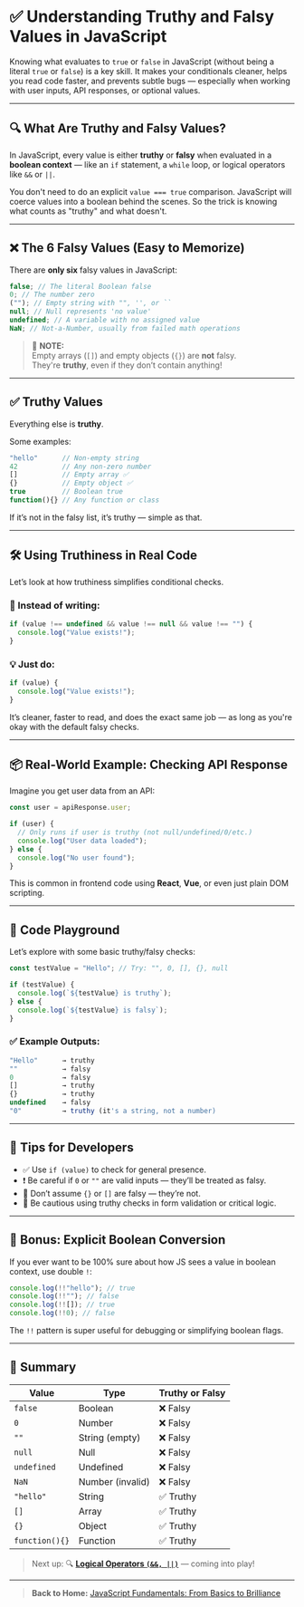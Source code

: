 # ✅ Understanding Truthy and Falsy Values in JavaScript

Knowing what evaluates to `true` or `false` in JavaScript (without being a literal `true` or `false`) is a key skill. It makes your conditionals cleaner, helps you read code faster, and prevents subtle bugs — especially when working with user inputs, API responses, or optional values.

---

## 🔍 What Are Truthy and Falsy Values?

In JavaScript, every value is either **truthy** or **falsy** when evaluated in a **boolean context** — like an `if` statement, a `while` loop, or logical operators like `&&` or `||`.

You don't need to do an explicit `value === true` comparison. JavaScript will coerce values into a boolean behind the scenes. So the trick is knowing what counts as "truthy" and what doesn't.

---

## ❌ The 6 Falsy Values (Easy to Memorize)

There are **only six** falsy values in JavaScript:

```js
false; // The literal Boolean false
0; // The number zero
(""); // Empty string with "", '', or ``
null; // Null represents 'no value'
undefined; // A variable with no assigned value
NaN; // Not-a-Number, usually from failed math operations
```

> 🧠 **NOTE:**  
> Empty arrays (`[]`) and empty objects (`{}`) are **not** falsy.  
> They're **truthy**, even if they don’t contain anything!

---

## ✅ Truthy Values

Everything else is **truthy**.

Some examples:

```js
"hello"      // Non-empty string
42           // Any non-zero number
[]           // Empty array ✅
{}           // Empty object ✅
true         // Boolean true
function(){} // Any function or class
```

If it’s not in the falsy list, it’s truthy — simple as that.

---

## 🛠️ Using Truthiness in Real Code

Let’s look at how truthiness simplifies conditional checks.

### 🔎 Instead of writing:

```js
if (value !== undefined && value !== null && value !== "") {
  console.log("Value exists!");
}
```

### 💡 Just do:

```js
if (value) {
  console.log("Value exists!");
}
```

It’s cleaner, faster to read, and does the exact same job — as long as you're okay with the default falsy checks.

---

## 📦 Real-World Example: Checking API Response

Imagine you get user data from an API:

```js
const user = apiResponse.user;

if (user) {
  // Only runs if user is truthy (not null/undefined/0/etc.)
  console.log("User data loaded");
} else {
  console.log("No user found");
}
```

This is common in frontend code using **React**, **Vue**, or even just plain DOM scripting.

---

## 🧪 Code Playground

Let’s explore with some basic truthy/falsy checks:

```js
const testValue = "Hello"; // Try: "", 0, [], {}, null

if (testValue) {
  console.log(`${testValue} is truthy`);
} else {
  console.log(`${testValue} is falsy`);
}
```

### ✅ Example Outputs:

```js
"Hello"      → truthy
""           → falsy
0            → falsy
[]           → truthy
{}           → truthy
undefined    → falsy
"0"          → truthy (it's a string, not a number)
```

---

## 🧠 Tips for Developers

- ✅ Use `if (value)` to check for general presence.
- ❗ Be careful if `0` or `""` are valid inputs — they’ll be treated as falsy.
- 🤯 Don’t assume `{}` or `[]` are falsy — they’re not.
- 🚨 Be cautious using truthy checks in form validation or critical logic.

---

## 📘 Bonus: Explicit Boolean Conversion

If you ever want to be 100% sure about how JS sees a value in boolean context, use double `!`:

```js
console.log(!!"hello"); // true
console.log(!!""); // false
console.log(!![]); // true
console.log(!!0); // false
```

The `!!` pattern is super useful for debugging or simplifying boolean flags.

---

## 🧾 Summary

| Value          | Type             | Truthy or Falsy |
| -------------- | ---------------- | --------------- |
| `false`        | Boolean          | ❌ Falsy        |
| `0`            | Number           | ❌ Falsy        |
| `""`           | String (empty)   | ❌ Falsy        |
| `null`         | Null             | ❌ Falsy        |
| `undefined`    | Undefined        | ❌ Falsy        |
| `NaN`          | Number (invalid) | ❌ Falsy        |
| `"hello"`      | String           | ✅ Truthy       |
| `[]`           | Array            | ✅ Truthy       |
| `{}`           | Object           | ✅ Truthy       |
| `function(){}` | Function         | ✅ Truthy       |

> Next up: 🔍 [**Logical Operators `(&&, ||)`**](./03-logical-operators-AND-OR.md) — coming into play!

---

> **Back to Home:** [JavaScript Fundamentals: From Basics to Brilliance](../index.md)
